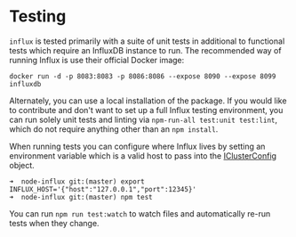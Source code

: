 # Testing

`influx` is tested primarily with a suite of unit tests in additional to functional tests which require an InfluxDB instance to run. The recommended way of running Influx is use their official Docker image:

```
docker run -d -p 8083:8083 -p 8086:8086 --expose 8090 --expose 8099 influxdb
```

Alternately, you can use a local installation of the package. If you would like to contribute and don't want to set up a full Influx testing environment, you can run solely unit tests and linting via `npm-run-all test:unit test:lint`, which do not require anything other than an `npm install`.

When running tests you can configure where Influx lives by setting an environment variable which is a valid host to pass into the [IClusterConfig](https://node-influx.github.io/typedef/index.html#static-typedef-IClusterConfig) object.

```
➜  node-influx git:(master) export INFLUX_HOST='{"host":"127.0.0.1","port":12345}'
➜  node-influx git:(master) npm test
```

You can run `npm run test:watch` to watch files and automatically re-run tests when they change.
